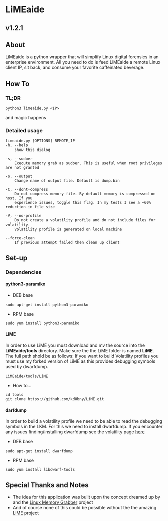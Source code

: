 # LiMEaide
## v1.2.1
## About
LiMEaide is a python wrapper that will simplify Linux digital forensics in an enterprise environment. All you need to do is feed LiMEaide a remote Linux client IP, sit back, and consume your favorite caffeinated beverage.

## How To
### TL;DR
```
python3 limeaide.py <IP>
```
and magic happens

### Detailed usage
```
limeaide.py [OPTIONS] REMOTE_IP
-h, --help
    show this dialog

-s, --sudoer
    Execute memory grab as sudoer. This is useful when root privileges are not granted

-o, --output
    Change name of output file. Default is dump.bin

-C, --dont-compress
    Do not compress memory file. By default memory is compressed on host. If you
    experience issues, toggle this flag. In my tests I see a ~60% reduction in file size

-V, --no-profile
    Do not create a volatility profile and do not include files for volatility.
    Volatility profile is generated on local machine

--force-clean
    If previous attempt failed then clean up client
```

## Set-up
### Dependencies
#### python3-paramiko
- DEB base
```
sudo apt-get install python3-paramiko
```

- RPM base
```
sudo yum install python3-paramiko
```
#### LiME
In order to use LiME you must download and mv the source into the **LiMEaide/tools** directory. Make sure the the LiME folder is named **LiME**. The full path shold be as follows:
If you want to build Volatility profiles you must use my forked version of LiME as this provides debugging symbols used by dwarfdump.
```
LiMEaide/tools/LiME
```
- How to...
```
cd tools
git clone https://github.com/kd8bny/LiME.git
```
#### darfdump
In order to build a volatility profile we need to be able to read the debugging symbols in the LKM. For this we need to install dwarfdump.
If you encounter any issues finding/installing dwarfdump see the volatility page [here](https://github.com/volatilityfoundation/volatility/wiki/Linux#creating-a-new-profile)
- DEB base
```
sudo apt-get install dwarfdump
```

- RPM base
```
sudo yum install libdwarf-tools
```

## Special Thanks and Notes
* The idea for this application was built upon the concept dreamed up by and the [Linux Memory Grabber](https://github.com/halpomeranz/lmg) project
* And of course none of this could be possible without the the amazing [LiME](https://github.com/504ensicsLabs/LiME) project
